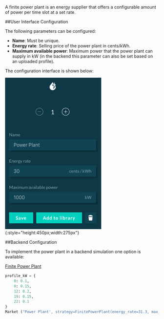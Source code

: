 A finite power plant is an energy supplier that offers a configurable amount of power per time slot at a set rate.

##User Interface Configuration

The following parameters can be configured:

*   **Name**: Must be unique. 
*   **Energy rate**: Selling price of the power plant in cents/kWh.
*   **Maximum available power**: Maximum power that the power plant can supply in kW (in the backend this parameter can also be set based on an uploaded profile).

The configuration interface is shown below: 

![alt_text](img/model-power-plant-1.png){:style="height:450px;width:275px"}


##Backend Configuration

To implement the power plant in a backend simulation one option is available:  

[Finite Power Plant](https://github.com/gridsingularity/d3a/blob/54d76a47db04062aa2564826b5da8e637d6c9185/src/d3a/models/strategy/finite_power_plant.py#L25)

```python
profile_kW = {
    0: 0.1,
    8: 0.15,
    12: 0.2,
    19: 0.15,
    22: 0.1
}  
Market ("Power Plant', strategy=FinitePowerPlant(energy_rate=31.3, max_available_power_kW=profile_kW))
```
